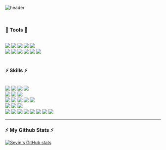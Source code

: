 <div align="">
  
![header](https://capsule-render.vercel.app/api?type=waving&color=timeGradient&text=Welcome%20to%20Sevin's%20GitHub%20👋&animation=twinkling&fontSize=35&fontAlignY=40&fontAlign=70&height=250)

</div>
<div align="">
</br>
  <h3 align="">🔨 Tools 🔨</h3>
</br>
<img src="https://img.shields.io/badge/intellij%20idea-7E4DD2.svg?&style=for-the-badge&logo=intellijidea&logoColor=white">
<img src="https://img.shields.io/badge/jira-0052CC.svg?&style=for-the-badge&logo=jira&logoColor=white">
<img src="https://img.shields.io/badge/git-000000.svg?&style=for-the-badge&logo=git&logoColor=white">
<img src="https://img.shields.io/badge/visual%20studio%20code-5C2D91.svg?&style=for-the-badge&logo=visualstudiocode&logoColor=white">
<img src="https://img.shields.io/badge/eclipse%20ide-2C2255.svg?&style=for-the-badge&logo=eclipseide&logoColor=white">
  </br>
<img src="https://img.shields.io/badge/pycharm-007054.svg?&style=for-the-badge&logo=pycharm&logoColor=white">
<img src="https://img.shields.io/badge/eclipse%20ide-2C2255.svg?&style=for-the-badge&logo=eclipseide&logoColor=white">
<img src="https://img.shields.io/badge/jupyter-F37626.svg?&style=for-the-badge&logo=jupyter&logoColor=white">
<img src="https://img.shields.io/badge/sentry-362D59.svg?&style=for-the-badge&logo=sentry&logoColor=white">
<img src="https://img.shields.io/badge/sourcetree-0052CC.svg?&style=for-the-badge&logo=sourcetree&logoColor=white"> 
<img src="https://img.shields.io/badge/postman-0052CC.svg?&style=for-the-badge&logo=postman&logoColor=white">
</br></br>
  <h3 align="">⚡ Skills ⚡</h3>
</br>
<img src="https://img.shields.io/badge/java-C70D2C.svg?&style=for-the-badge&logo=coffeescript&logoColor=white">
<img src="https://img.shields.io/badge/spring%20boot-6DB33F.svg?&style=for-the-badge&logo=spring&logoColor=white">
<img src="https://img.shields.io/badge/jpa-6DB33F.svg?&style=for-the-badge&logo=jpa&logoColor=white">
<img src="https://img.shields.io/badge/spring%20security-6DB33F.svg?&style=for-the-badge&logo=springsecurity&logoColor=white">
</br>
<img src="https://img.shields.io/badge/mysql-4479A1.svg?&style=for-the-badge&logo=mysql&logoColor=white">
<img src="https://img.shields.io/badge/mssql-CC2927.svg?&style=for-the-badge&logo=microsoftsqlserver&logoColor=white">
<img src="https://img.shields.io/badge/redis-DC382D.svg?&style=for-the-badge&logo=redis&logoColor=white">
</br>
<img src="https://img.shields.io/badge/github%20action-2088FF.svg?&style=for-the-badge&logo=githubactions&logoColor=white">
<img src="https://img.shields.io/badge/docker-2496ED.svg?&style=for-the-badge&logo=docker&logoColor=white">
<img src="https://img.shields.io/badge/rabbitmq-FF6600.svg?&style=for-the-badge&logo=rabbitmq&logoColor=white">
<img src="https://img.shields.io/badge/python-3776AB.svg?&style=for-the-badge&logo=python&logoColor=white">
<img src="https://img.shields.io/badge/fastapi-009688.svg?&style=for-the-badge&logo=fastapi&logoColor=white">
</br>
<img src="https://img.shields.io/badge/amazon%20aws-232F3E.svg?&style=for-the-badge&logo=amazonaws&logoColor=white">
<img src="https://img.shields.io/badge/amazon%20cloud%20watch-FF4F8B.svg?&style=for-the-badge&logo=amazoncloudwatch&logoColor=white">
<img src="https://img.shields.io/badge/lambda-FF9900.svg?&style=for-the-badge&logo=lambda&logoColor=white">
</br>
<img src="https://img.shields.io/badge/selenium-43B02A.svg?&style=for-the-badge&logo=selenium&logoColor=white">
<img src="https://img.shields.io/badge/dlib-008000.svg?&style=for-the-badge&logo=dlib&logoColor=white">
<img src="https://img.shields.io/badge/opencv-43B02A.svg?&style=for-the-badge&logo=opencv&logoColor=white">
<img src="https://img.shields.io/badge/dlib-008000.svg?&style=for-the-badge&logo=dlib&logoColor=white">
<img src="https://img.shields.io/badge/mediapipe-008000.svg?&style=for-the-badge&logo=mediapipe&logoColor=white">
<img src="https://img.shields.io/badge/numpy-013243.svg?&style=for-the-badge&logo=numpy&logoColor=white">
<img src="https://img.shields.io/badge/tensorflow-FF6F00.svg?&style=for-the-badge&logo=tensorflow&logoColor=white">
<img src="https://img.shields.io/badge/swagger-85EA2D.svg?&style=for-the-badge&logo=swagger&logoColor=white">
</br>
  
---

<h3 align="">⚡ My Github Stats ⚡</h3>
<div align="">

  [![Sevin's GitHub stats](https://github-readme-stats.vercel.app/api?username=sebin1213&hide_title=true&show_icons=true&include_all_commits=true&disable_animations=true&theme=vue)](https://github.com/sebin1213/github-readme-stats)
</div>

